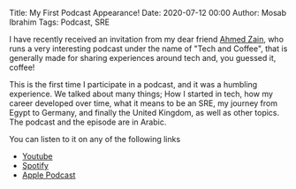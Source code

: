 Title: My First Podcast Appearance!
Date: 2020-07-12 00:00
Author: Mosab Ibrahim
Tags: Podcast, SRE

I have recently received an invitation from my dear friend [Ahmed Zain](https://iahmadzain.me/), who
runs a very interesting podcast under the name of "Tech and Coffee", that is generally made for
sharing experiences around tech and, you guessed it, coffee!

This is the first time I participate in a podcast, and it was a humbling experience. We talked about
many things; How I started in tech, how my career developed over time, what it means to be an SRE,
my journey from Egypt to Germany, and finally the United Kingdom, as well as other topics. The
podcast and the episode are in Arabic.

You can listen to it on any of the following links

- [Youtube](https://www.youtube.com/watch?v=1ehCq1HQ0P0)
- [Spotify](https://open.spotify.com/episode/79kBvpBKfbOp0agzCwnsDa?si=l2MJzyKLTdGmQfo4iEk4_A)
- [Apple Podcast](https://podcasts.apple.com/eg/podcast/s1e9-tech-chat-with-mosab-ibrahim-the-sre/id1493504725?i=1000484512358)
